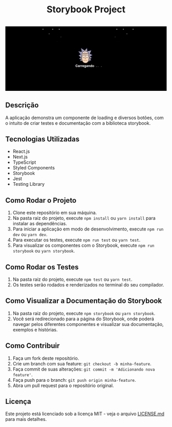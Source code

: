 <div align='center'>
  <h1 >Storybook Project</h1>
</div>

<br />

<div align='center'>

  <img src="./src/assets/storybook-project.png" alt='project image' width='600'  />
</div>

## Descrição

A aplicação demonstra um componente de loading e diversos botões, com o intuito de criar testes e documentação com a biblioteca storybook.

## Tecnologias Utilizadas

- React.js
- Next.js
- TypeScript
- Styled Components
- Storybook
- Jest
- Testing Library

## Como Rodar o Projeto

1. Clone este repositório em sua máquina.
2. Na pasta raiz do projeto, execute `npm install` ou `yarn install` para instalar as dependências.
3. Para iniciar a aplicação em modo de desenvolvimento, execute `npm run dev` ou `yarn dev`.
4. Para executar os testes, execute `npm run test` ou `yarn test`.
5. Para visualizar os componentes com o Storybook, execute `npm run storybook` ou `yarn storybook`.

## Como Rodar os Testes

1. Na pasta raiz do projeto, execute `npm test` ou `yarn test`.
2. Os testes serão rodados e renderizados no terminal do seu compilador. 

## Como Visualizar a Documentação do Storybook

1. Na pasta raiz do projeto, execute `npm storybook` ou `yarn storybook`.
2. Você será redirecionado para a página do Storybook, onde poderá navegar pelos diferentes componentes e visualizar sua documentação, exemplos e histórias. 

## Como Contribuir

1. Faça um fork deste repositório.
2. Crie um branch com sua feature: `git checkout -b minha-feature`.
3. Faça commit de suas alterações: `git commit -m 'Adicionando nova feature'`.
4. Faça push para o branch: `git push origin minha-feature`.
5. Abra um pull request para o repositório original.

## Licença

Este projeto está licenciado sob a licença MIT - veja o arquivo [LICENSE.md](LICENSE.md) para mais detalhes.
